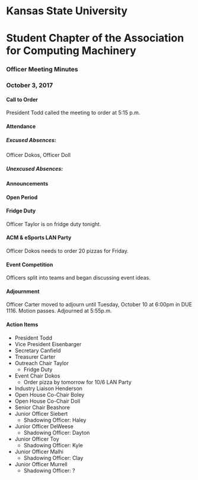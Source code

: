 # Kansas State University
# Student Chapter of the Association for Computing Machinery
### Officer Meeting Minutes
### October 3, 2017


#### Call to Order
President Todd called the meeting to order at 5:15 p.m.

#### Attendance
##### Excused Absences:
Officer Dokos, Officer Doll
##### Unexcused Absences:

#### Announcements

#### Open Period

#### Fridge Duty
Officer Taylor is on fridge duty tonight.

#### ACM & eSports LAN Party
Officer Dokos needs to order 20 pizzas for Friday.

#### Event Competition
Officers split into teams and began discussing event ideas.

#### Adjournment
Officer Carter moved to adjourn until Tuesday, October 10 at 6:00pm in DUE 1116. Motion passes. Adjourned at 5:55p.m.

#### Action Items
* President Todd
* Vice President Eisenbarger
* Secretary Canfield
* Treasurer Carter
* Outreach Chair Taylor
	* Fridge Duty
* Event Chair Dokos
	* Order pizza by tomorrow for 10/6 LAN Party
* Industry Liaison Henderson
* Open House Co-Chair Boley
* Open House Co-Chair Doll
* Senior Chair Beashore
* Junior Officer Siebert
	* Shadowing Officer: Haley
* Junior Officer DeWeese
	* Shadowing Officer: Dayton
* Junior Officer Toy
	* Shadowing Officer: Kyle
* Junior Officer Malhi
	* Shadowing Officer: Clay
* Junior Officer Murrell
	* Shadowing Officer: ?
